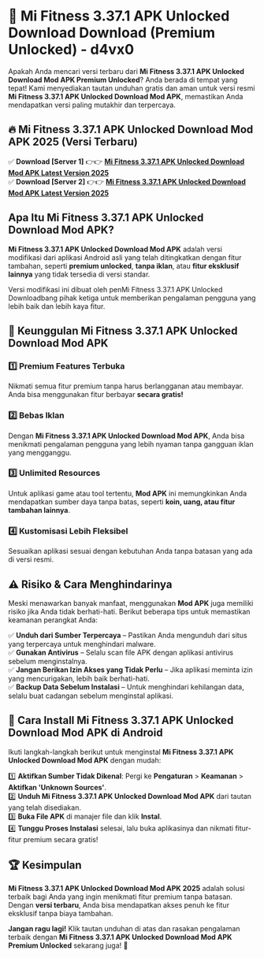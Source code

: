 # 🎯 Mi Fitness 3.37.1 APK Unlocked Download  Download (Premium Unlocked) -  d4vx0

Apakah Anda mencari versi terbaru dari **Mi Fitness 3.37.1 APK Unlocked Download Mod APK Premium Unlocked**? Anda berada di tempat yang tepat! Kami menyediakan tautan unduhan gratis dan aman untuk versi resmi **Mi Fitness 3.37.1 APK Unlocked Download Mod APK**, memastikan Anda mendapatkan versi paling mutakhir dan terpercaya.

## 🔥 Mi Fitness 3.37.1 APK Unlocked Download Mod APK 2025 (Versi Terbaru)

✅ **Download [Server 1]** 👉👉 [**Mi Fitness 3.37.1 APK Unlocked Download Mod APK Latest Version 2025**](https://momento.my/?title=Mi_Fitness_3.37.1_APK_Unlocked_Download)  
✅ **Download [Server 2]** 👉👉 [**Mi Fitness 3.37.1 APK Unlocked Download Mod APK Latest Version 2025**](https://momento.my/?title=Mi_Fitness_3.37.1_APK_Unlocked_Download)  

## Apa Itu Mi Fitness 3.37.1 APK Unlocked Download Mod APK?

**Mi Fitness 3.37.1 APK Unlocked Download Mod APK** adalah versi modifikasi dari aplikasi Android asli yang telah ditingkatkan dengan fitur tambahan, seperti **premium unlocked**, **tanpa iklan**, atau **fitur eksklusif lainnya** yang tidak tersedia di versi standar.

Versi modifikasi ini dibuat oleh penMi Fitness 3.37.1 APK Unlocked Downloadbang pihak ketiga untuk memberikan pengalaman pengguna yang lebih baik dan lebih kaya fitur.

## 🎯 Keunggulan Mi Fitness 3.37.1 APK Unlocked Download Mod APK

### 1️⃣ Premium Features Terbuka
Nikmati semua fitur premium tanpa harus berlangganan atau membayar. Anda bisa menggunakan fitur berbayar **secara gratis!**

### 2️⃣ Bebas Iklan
Dengan **Mi Fitness 3.37.1 APK Unlocked Download Mod APK**, Anda bisa menikmati pengalaman pengguna yang lebih nyaman tanpa gangguan iklan yang mengganggu.

### 3️⃣ Unlimited Resources
Untuk aplikasi game atau tool tertentu, **Mod APK** ini memungkinkan Anda mendapatkan sumber daya tanpa batas, seperti **koin, uang, atau fitur tambahan lainnya**.

### 4️⃣ Kustomisasi Lebih Fleksibel
Sesuaikan aplikasi sesuai dengan kebutuhan Anda tanpa batasan yang ada di versi resmi.

## ⚠️ Risiko & Cara Menghindarinya

Meski menawarkan banyak manfaat, menggunakan **Mod APK** juga memiliki risiko jika Anda tidak berhati-hati. Berikut beberapa tips untuk memastikan keamanan perangkat Anda:

✅ **Unduh dari Sumber Terpercaya** – Pastikan Anda mengunduh dari situs yang terpercaya untuk menghindari malware.  
✅ **Gunakan Antivirus** – Selalu scan file APK dengan aplikasi antivirus sebelum menginstalnya.  
✅ **Jangan Berikan Izin Akses yang Tidak Perlu** – Jika aplikasi meminta izin yang mencurigakan, lebih baik berhati-hati.  
✅ **Backup Data Sebelum Instalasi** – Untuk menghindari kehilangan data, selalu buat cadangan sebelum menginstal aplikasi.

## 📌 Cara Install Mi Fitness 3.37.1 APK Unlocked Download Mod APK di Android

Ikuti langkah-langkah berikut untuk menginstal **Mi Fitness 3.37.1 APK Unlocked Download Mod APK** dengan mudah:

1️⃣ **Aktifkan Sumber Tidak Dikenal**: Pergi ke **Pengaturan** > **Keamanan** > **Aktifkan 'Unknown Sources'**.  
2️⃣ **Unduh Mi Fitness 3.37.1 APK Unlocked Download Mod APK** dari tautan yang telah disediakan.  
3️⃣ **Buka File APK** di manajer file dan klik **Instal**.  
4️⃣ **Tunggu Proses Instalasi** selesai, lalu buka aplikasinya dan nikmati fitur-fitur premium secara gratis!

## 🏆 Kesimpulan

**Mi Fitness 3.37.1 APK Unlocked Download Mod APK 2025** adalah solusi terbaik bagi Anda yang ingin menikmati fitur premium tanpa batasan. Dengan **versi terbaru**, Anda bisa mendapatkan akses penuh ke fitur eksklusif tanpa biaya tambahan.

**Jangan ragu lagi!** Klik tautan unduhan di atas dan rasakan pengalaman terbaik dengan **Mi Fitness 3.37.1 APK Unlocked Download Mod APK Premium Unlocked** sekarang juga! 🚀

